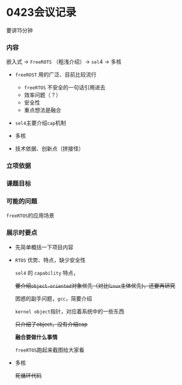 # 0423会议记录

要讲15分钟

### 内容

嵌入式 -> `FreeROTS` （粗浅介绍）-> `sel`4 -> 多核

* `freeROST` 用的广泛、目前比较流行
  * `freeRTOS` 不安全的一句话引用进去
  * 效率问题（？）
  * 安全性
  * 重点想法是融合

* `sel4`主要介绍`cap`机制

* 多核

* 技术依据、创新点（拼接怪）

### 立项依据

### 课题目标

### 可能的问题

`freeRTOS`的应用场景



### 展示时要点

* 先简单概括一下项目内容

* `RTOS` 优势、特点，缺少安全性

  `sel4` 的 `capability` 特点，

  ~~要介绍`object-oriented`对象优先（对比l`inux`主体优先)，还要再研究~~

  困惑的副手问题，`gcc`，简要介绍 

  `kernel object`指针，对应着系统中的一些东西

  ~~只介绍了object，没有介绍cap~~

  **融合要做什么事情**

  `freeRTOS`跑起来截图给大家看

* 多核

  ~~死循环代码~~